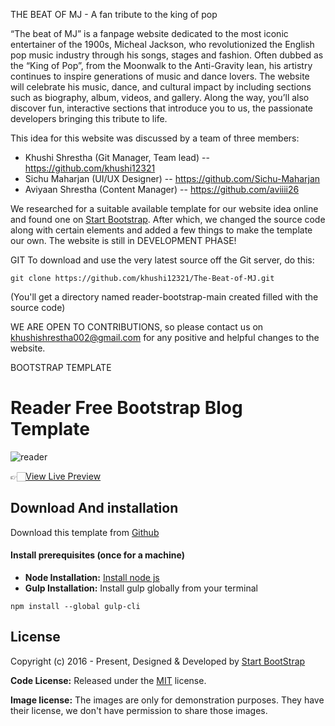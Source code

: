THE BEAT OF MJ - A fan tribute to the king of pop

“The beat of MJ” is a fanpage website dedicated to the most iconic entertainer of the 1900s, Micheal Jackson, who revolutionized the English pop music industry through his songs, stages and fashion. Often dubbed as the “King of Pop”, from the Moonwalk to the Anti-Gravity lean, his artistry continues to inspire generations of music and dance lovers.
The website will celebrate his music, dance, and cultural impact by including sections such as biography, album, videos, and  gallery. Along the way, you’ll also discover fun, interactive sections that introduce you to us, the passionate developers bringing this tribute to life.

This idea for this website was discussed by a team of three members:
- Khushi Shrestha (Git Manager, Team lead) -- https://github.com/khushi12321
- Sichu Maharjan (UI/UX Designer) -- https://github.com/Sichu-Maharjan
- Aviyaan Shrestha (Content Manager) -- https://github.com/aviiii26

We researched for a suitable available template for our website idea online and found one on [Start Bootstrap](https://startbootstrap.com/theme/clean-blog). After which, we changed the source code along with certain elements and added a few things to make the template our own. 
The website is still in DEVELOPMENT PHASE!

GIT
To download and use the very latest source off the Git server, do this:
```
git clone https://github.com/khushi12321/The-Beat-of-MJ.git
```
(You'll get a directory named reader-bootstrap-main created filled with the source code)

WE ARE OPEN TO CONTRIBUTIONS, so please contact us on khushishrestha002@gmail.com for any positive and helpful changes to the website.



BOOTSTRAP TEMPLATE
# Reader Free Bootstrap Blog Template
![reader](https://startbootstrap.com/theme/clean-blog)

👉🏻[View Live Preview](https://startbootstrap.com/previews/clean-blog)

<!-- download -->
## Download And installation

Download this template from [Github](https://startbootstrap.com/theme/clean-blog)

<!-- installation -->
#### Install prerequisites (once for a machine)

* **Node Installation:** [Install node js](https://nodejs.org/en/download/)
* **Gulp Installation:** Install gulp globally from your terminal
```
npm install --global gulp-cli
```


<!-- licence -->
## License

Copyright (c) 2016 - Present, Designed & Developed by [Start BootStrap](https://startbootstrap.com)

**Code License:** Released under the [MIT](https://github.com/themefisher/reader/blob/main/LICENSE) license.

**Image license:** The images are only for demonstration purposes. They have their license, we don't have permission to share those images.
